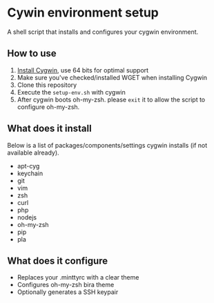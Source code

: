 # Cywin environment setup
A shell script that installs and configures your cygwin environment.

## How to use
1. [Install Cygwin](https://cygwin.com/install.html), use 64 bits for optimal support
1. Make sure you've checked/installed WGET when installing Cygwin
1. Clone this repository
1. Execute the `setup-env.sh` with cygwin
1. After cygwin boots oh-my-zsh. please `exit` it to allow the script to configure oh-my-zsh.

## What does it install
Below is a list of packages/components/settings cygwin installs (if not available already).

- apt-cyg
- keychain
- git
- vim
- zsh
- curl
- php
- nodejs
- oh-my-zsh
- pip
- pla

## What does it configure
- Replaces your .minttyrc with a clear theme
- Configures oh-my-zsh bira theme
- Optionally generates a SSH keypair
